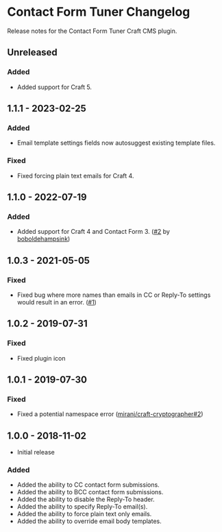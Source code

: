 # Contact Form Tuner Changelog

Release notes for the Contact Form Tuner Craft CMS plugin.



## Unreleased

### Added
- Added support for Craft 5.



## 1.1.1 - 2023-02-25

### Added
- Email template settings fields now autosuggest existing template files.

### Fixed
- Fixed forcing plain text emails for Craft 4.



## 1.1.0 - 2022-07-19

### Added
- Added support for Craft 4 and Contact Form 3. ([#2](https://github.com/miranj/craft-contact-form-tuner/pull/2) by [boboldehampsink](https://github.com/boboldehampsink))



## 1.0.3 - 2021-05-05

### Fixed
- Fixed bug where more names than emails in CC or Reply-To settings would result in an error. ([#1](https://github.com/miranj/craft-contact-form-tuner/issues/1))



## 1.0.2 - 2019-07-31

### Fixed
- Fixed plugin icon



## 1.0.1 - 2019-07-30

### Fixed
- Fixed a potential namespace error ([miranj/craft-cryptographer#2](https://github.com/miranj/craft-cryptographer/issues/2))



## 1.0.0 - 2018-11-02
- Initial release

### Added
- Added the ability to CC contact form submissions.
- Added the ability to BCC contact form submissions.
- Added the ability to disable the Reply-To header.
- Added the ability to specify Reply-To email(s).
- Added the ability to force plain text only emails.
- Added the ability to override email body templates.

